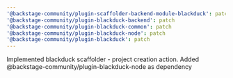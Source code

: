 ```yaml
---
'@backstage-community/plugin-scaffolder-backend-module-blackduck': patch
'@backstage-community/plugin-blackduck-backend': patch
'@backstage-community/plugin-blackduck-common': patch
'@backstage-community/plugin-blackduck-node': patch
'@backstage-community/plugin-blackduck': patch
---
```


Implemented blackduck scaffolder - project creation action.
Added @backstage-community/plugin-blackduck-node as dependency
